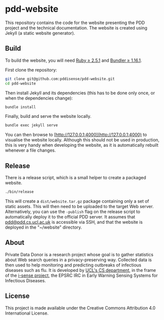 # pdd-website

This repository contains the code for the website presenting the PDD project and the technical documentation.
The website is created using Jekyll (a static website generator).

## Build
To build the website, you will need [Ruby ≥ 2.5.1](https://www.ruby-lang.org) and [Bundler ≥ 1.16.1](https://bundler.io).

First clone the repository:
```bash
git clone git@github.com:pddisense/pdd-website.git
cd pdd-website
```

Then install Jekyll and its dependencies (this has to be done only once, or when the dependencies change):
```bash
bundle install
```

Finally, build and serve the website locally.
```bash
bundle exec jekyll serve
```

You can then browse to [http://127.0.0.1:4000](http://127.0.0.1:4000) to visualise the website locally.
Although this should not be used in production, this is very handy when developing the website, as it is automatically rebuilt whenever a file changes.

## Release
There is a release script, which is a small helper to create a packaged website.

```bash
./bin/release
```

This will create a `dist/website.tar.gz` package containing only a set of static assets.
This will then need to be uploaded to the target Web server.
Alternatively, you can use the `-publish` flag on the release script to automatically deploy it to the official PDD server.
It assumes that pdd@pdd.cs.ucl.ac.uk is accessible via SSH, and that the website is deployed in the "~/website" directory.

## About
Private Data Donor is a research project whose goal is to gather statistics about Web search queries in a privacy-preserving way.
Collected data is then used to help monitoring and predicting outbreaks of infectious diseases such as flu.
It is developed by [UCL's CS department](http://www.cs.ucl.ac.uk/home/), in the frame of the [i-sense project](https://www.i-sense.org.uk/), the EPSRC IRC in Early Warning Sensing Systems for Infectious Diseases.

## License
This project is made available under the Creative Commons Attribution 4.0 International License.
